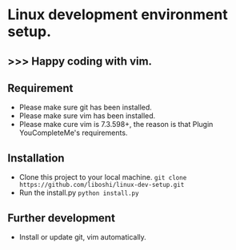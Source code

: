 
# Linux development environment setup.
## >>> Happy coding with vim.

## Requirement
* Please make sure git has been installed.
* Please make sure vim has been installed.
* Please make cure vim is 7.3.598+, the reason is that Plugin YouCompleteMe's requirements.

## Installation
* Clone this project to your local machine.
  `git clone https://github.com/liboshi/linux-dev-setup.git`
* Run the install.py
  `python install.py`

## Further development
* Install or update git, vim automatically.
